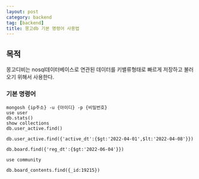 ```yaml
---
layout: post
category: backend
tag: [backend]
title: 몽고db 기본 명령어 사용법
---
```


## 목적

몽고디비는 nosql데이터베이스로 연관된 데이터를 키밸류형태로 빠르게 저장하고 불러오기 위해서 사용한다. 

### 기본 명령어 

```shell
mongosh {ip주소} -u {아이디} -p {비밀번호}
use user
db.stats()
show collections
db.user_active.find()

db.user_active.find({'active_dt':{$gt:'2022-04-01',$lt:'2022-04-08'}})

db.board.find({'reg_dt':{$gt:'2022-06-04'}})

use community

db.board_contents.find({_id:19215})
```